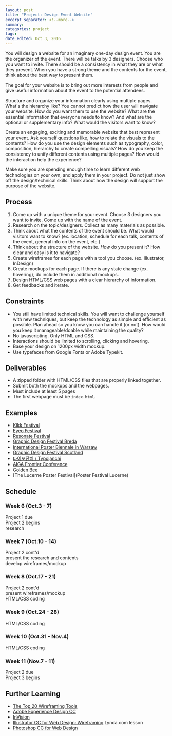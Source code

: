 ```yaml
---
layout: post	
title: "Project: Design Event Website"
excerpt_separator: <!--more-->
summary: 
categories: project
tags:
date_edited: Oct 3, 2016
---
```



You will design a website for an imaginary one-day design event. You are the organizer of the event. There will be talks by 3 designers. Choose who you want to invite. There should be a consistency in what they are or what they present. When you have a strong theme and the contents for the event, think about the best way to present them.

The goal for your website is to bring out more interests from people and give useful information about the event to the potential attendees. 

Structure and organize your information clearly using multiple pages. What's the hierarchy like? You cannot predict how the user will navigate your website. How do you want them to use the website? What are the essential information that everyone needs to know? And what are the optional or supplementary info? What would the visitors want to know?

Create an engaging, exciting and memorable website that best represent your event. Ask yourself questions like, how to relate the visuals to the contents? How do you use the design elements such as typography, color, composition, hierarchy to create compelling visuals? How do you keep the consistency to unify different contents using multiple pages? How would the interaction help the experience?

Make sure you are spending enough time to learn different web technologies on your own, and apply them in your project. Do not just show off the design/technical skills. Think about how the design will support the purpose of the website.




## Process
1. Come up with a unique theme for your event. Choose 3 designers you want to invite. Come up with the name of the event.
1. Research on the topic/designers. Collect as many materials as possible.
1. Think about what the contents of the event should be. What would visitors want to know? (ex. location, schedule for each talk, contents of the event, general info on the event, etc.)
1. Think about the structure of the website. *How* do you present it? How clear and easy is it to navigate?
1. Create wireframes for each page with a tool you choose. (ex. Illustrator, InDesign)
1. Create mockups for each page. If there is any state change (ex. hovering), do include them in additional mockups.
1. Design HTML/CSS web pages with a clear hierarchy of information.
1. Get feedbacks and iterate.




## Constraints
- You still have limited technical skills. You will want to challenge yourself with new techniques, but keep the technology as simple and efficient as possible. Plan ahead so you know you can handle it (or not). How would you keep it manageable/doable while maintaining the quality?
- No javascripting. Only HTML and CSS. 
- Interactions should be limited to scrolling, clicking and hovering.
- Base your design on 1200px width mockup.
- Use typefaces from Google Fonts or Adobe Typekit.




## Deliverables
- A zipped folder with HTML/CSS files that are properly linked together.
- Submit both the mockups and the webpages.
- Must include at least 5 pages
- The first webpage must be `index.html`.




## Examples
- [Kikk Festival](http://www.kikk.be/2016/)
- [Eyeo Festival](http://eyeofestival.com/)
- [Resonate Festival](http://resonate.io/2016/)
- [Graphic Design Festival Breda](http://gdfb.nl/en)
- [International Poster Biennale in Warsaw](http://biennale.postermuseum.pl/en/)
- [Graphic Design Festival Scotland](http://graphicdesignfestivalscotland.com/)
- [타이포잔치 / Typojanchi](http://typojanchi.org/2015/)
- [AIGA Frontier Conference](http://frontier.aiga.org/)
- [Golden Bee](http://2016.goldenbee.org/)
- [The Lucerne Poster Festival](Poster Festival Lucerne)




## Schedule

### Week 6 (Oct.3 - 7)
Project 1 due  
Project 2 begins  
research

### Week 7 (Oct.10 - 14)
Project 2 cont'd  
present the research and contents  
develop wireframes/mockup  

### Week 8 (Oct.17 - 21)
Project 2 cont'd  
present wireframes/mockup  
HTML/CSS coding  

### Week 9 (Oct.24 - 28)
HTML/CSS coding

### Week 10 (Oct.31 - Nov.4)
HTML/CSS coding

### Week 11 (Nov.7 - 11)
Project 2 due  
Project 3 begins  




## Further Learning
- [The Top 20 Wireframing Tools](http://www.creativebloq.com/wireframes/top-wireframing-tools-11121302)
- [Adobe Experience Design CC](http://www.adobe.com/products/experience-design.html)
- [InVision](https://www.invisionapp.com/)
- [Illustrator CC for Web Design: Wireframing](https://www.lynda.com/Illustrator-tutorials/Illustrator-CC-Web-Design-Wireframing/368388-2.html) Lynda.com lesson
- [Photoshop CC for Web Design](https://www.lynda.com/Photoshop-tutorials/Photoshop-CC-Web-Design/145211-2.html?srchtrk=index%3a1%0alinktypeid%3a2%0aq%3aphotoshop+web+design%0apage%3a1%0as%3arelevance%0asa%3atrue%0aproducttypeid%3a2)


